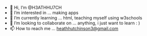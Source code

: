 - 👋 Hi, I’m @H3ATHHU7CH
- 👀 I’m interested in ... making apps
- 🌱 I’m currently learning ... html, teaching myself using w3schools
- 💞️ I’m looking to collaborate on ... anything, i just want to learn : )
- 📫 How to reach me ... heathhutchinson3@gmail.com

<!---
H3ATHHU7CH/H3ATHHU7CH is a ✨ special ✨ repository because its `README.md` (this file) appears on your GitHub profile.
You can click the Preview link to take a look at your changes.
--->
